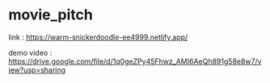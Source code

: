 # movie_pitch

link : https://warm-snickerdoodle-ee4999.netlify.app/

demo video : https://drive.google.com/file/d/1q0geZPy45Fhwz_AMI6AeQh891g58e8w7/view?usp=sharing
